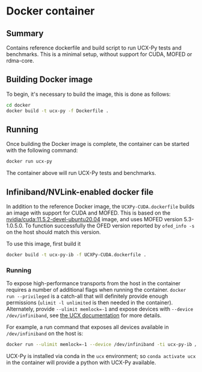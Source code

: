 # Docker container

## Summary

Contains reference dockerfile and build script to run UCX-Py tests and benchmarks. This is a minimal setup, without support for CUDA, MOFED or rdma-core.

## Building Docker image

To begin, it's necessary to build the image, this is done as follows:

```bash
cd docker
docker build -t ucx-py -f Dockerfile .
```

## Running

Once building the Docker image is complete, the container can be started with the following command:

```bash
docker run ucx-py
```

The container above will run UCX-Py tests and benchmarks.

## Infiniband/NVLink-enabled docker file

In addition to the reference Docker image, the `UCXPy-CUDA.dockerfile` builds an
image with support for CUDA and MOFED. This is based on the
[nvidia/cuda:11.5.2-devel-ubuntu20.04](https://hub.docker.com/layers/cuda/nvidia/cuda/11.5.2-devel-ubuntu20.04/images/sha256-fed73168f35a44f5ff53d06d61a1c55da7c26e7ca5a543efd78f35d98f29fd4a?context=explore)
image, and uses MOFED version 5.3-1.0.5.0. To function successfully the OFED
version reported by `ofed_info -s` on the host should match this version.

To use this image, first build it
```bash
docker build -t ucx-py-ib -f UCXPy-CUDA.dockerfile .
```

### Running

To expose high-performance transports from the host in the container requires a
number of additional flags when running the container. `docker run --privileged`
is a catch-all that will definitely provide enough permissions (`ulimit -l
unlimited` is then needed in the container). Alternately, provide `--ulimit
memlock=-1` and expose devices with `--device /dev/infiniband`, see [the UCX
documentation](https://openucx.readthedocs.io/en/master/running.html#running-in-docker-containers)
for more details.

For example, a run command that exposes all devices available in
`/dev/infiniband` on the host is:

```bash
docker run --ulimit memlock=-1 --device /dev/infiniband -ti ucx-py-ib /bin/bash
```

UCX-Py is installed via conda in the `ucx` environment; so `conda activate ucx`
in the container will provide a python with UCX-Py available.